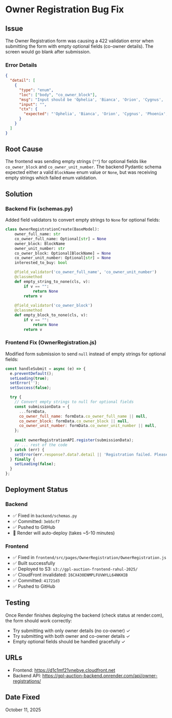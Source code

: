 # Owner Registration Bug Fix

## Issue
The Owner Registration form was causing a 422 validation error when submitting the form with empty optional fields (co-owner details). The screen would go blank after submission.

### Error Details
```json
{
  "detail": [
    {
      "type": "enum",
      "loc": ["body", "co_owner_block"],
      "msg": "Input should be 'Ophelia', 'Bianca', 'Orion', 'Cygnus', 'Phoenix', 'Mynsa', 'Europa', 'Atlas' or 'Capella'",
      "input": "",
      "ctx": {
        "expected": "'Ophelia', 'Bianca', 'Orion', 'Cygnus', 'Phoenix', 'Mynsa', 'Europa', 'Atlas' or 'Capella'"
      }
    }
  ]
}
```

## Root Cause
The frontend was sending empty strings (`""`) for optional fields like `co_owner_block` and `co_owner_unit_number`. The backend Pydantic schema expected either a valid `BlockName` enum value or `None`, but was receiving empty strings which failed enum validation.

## Solution

### Backend Fix (schemas.py)
Added field validators to convert empty strings to `None` for optional fields:

```python
class OwnerRegistrationCreate(BaseModel):
    owner_full_name: str
    co_owner_full_name: Optional[str] = None
    owner_block: BlockName
    owner_unit_number: str
    co_owner_block: Optional[BlockName] = None
    co_owner_unit_number: Optional[str] = None
    interested_to_buy: bool

    @field_validator('co_owner_full_name', 'co_owner_unit_number')
    @classmethod
    def empty_string_to_none(cls, v):
        if v == "":
            return None
        return v
    
    @field_validator('co_owner_block')
    @classmethod
    def empty_block_to_none(cls, v):
        if v == "":
            return None
        return v
```

### Frontend Fix (OwnerRegistration.js)
Modified form submission to send `null` instead of empty strings for optional fields:

```javascript
const handleSubmit = async (e) => {
  e.preventDefault();
  setLoading(true);
  setError('');
  setSuccess(false);

  try {
    // Convert empty strings to null for optional fields
    const submissionData = {
      ...formData,
      co_owner_full_name: formData.co_owner_full_name || null,
      co_owner_block: formData.co_owner_block || null,
      co_owner_unit_number: formData.co_owner_unit_number || null,
    };
    
    await ownerRegistrationAPI.register(submissionData);
    // ... rest of the code
  } catch (err) {
    setError(err.response?.data?.detail || 'Registration failed. Please try again.');
  } finally {
    setLoading(false);
  }
};
```

## Deployment Status

### Backend
- ✅ Fixed in `backend/schemas.py`
- ✅ Committed: `3eb5cf7`
- ✅ Pushed to GitHub
- 🔄 Render will auto-deploy (takes ~5-10 minutes)

### Frontend
- ✅ Fixed in `frontend/src/pages/OwnerRegistration/OwnerRegistration.js`
- ✅ Built successfully
- ✅ Deployed to S3: `s3://gpl-auction-frontend-rahul-2025/`
- ✅ CloudFront invalidated: `I6CX430ENMPLFUVWYLL64NKHIB`
- ✅ Committed: `41721d3`
- ✅ Pushed to GitHub

## Testing
Once Render finishes deploying the backend (check status at render.com), the form should work correctly:
- Try submitting with only owner details (no co-owner) ✓
- Try submitting with both owner and co-owner details ✓
- Empty optional fields should be handled gracefully ✓

## URLs
- Frontend: https://d1c1mf21vnebye.cloudfront.net
- Backend API: https://gpl-auction-backend.onrender.com/api/owner-registrations/

## Date Fixed
October 11, 2025
